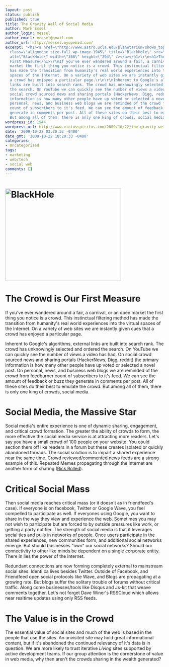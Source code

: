 ```yaml
---
layout: post
status: publish
published: true
title: The Gravity Well of Social Media
author: Mark Essel
author_login: messel
author_email: messel@gmail.com
author_url: http://messel.myopenid.com/
excerpt: "<h1><a href=\"http://www.astro.ucla.edu/planetarium/shows_topics.shtml\"><img
  class=\"alignnone size-full wp-image-1945\" title=\"BlackHole\" src=\"http://www.victusspiritus.com/wp-content/uploads/2009/10/BlackHole.jpg\"
  alt=\"BlackHole\" width=\"368\" height=\"294\" /></a></h1>\r\n<h1>The Crowd is Our
  First Measure</h1>\r\nIf you've ever wandered around a fair, a carnival, or an open
  market the first thing you notice is a crowd. This instinctual filtering method
  has made the transition from humanity's real world experiences into the virtual
  spaces of the Internet. On a variety of web sites we are instantly given cues that
  a crowd has enjoyed a particular page.\r\n\r\nInherent to Google's algorithms, external
  links are built into search rank. The crowd has unknowingly selected and ordered
  the search. On YouTube we can quickly see the number of views a video has had. On
  social crowd sourced news and sharing portals (HackerNews, Digg, reddit) the primary
  information is how many other people have up voted or selected a novel post. On
  personal, news, and business web blogs we are reminded of the crowd from feedburner
  count of subscribers to it's feed. We can see the amount of feedback or buzz they
  generate in comments per post. All of these sites do their best to emulate the crowd.
  But among all of them, there is only one king of crowds, social media."
wordpress_id: 1944
wordpress_url: http://www.victusspiritus.com/2009/10/22/the-gravity-well-of-social-media/
date: '2009-10-22 03:20:33 -0400'
date_gmt: '2009-10-22 10:20:33 -0400'
categories:
- Uncategorized
tags:
- marketing
- web/tech
- social web
comments: []
---
```

<h1><a href="http://www.astro.ucla.edu/planetarium/shows_topics.shtml"><img class="alignnone size-full wp-image-1945" title="BlackHole" src="http://www.victusspiritus.com/wp-content/uploads/2009/10/BlackHole.jpg" alt="BlackHole" width="368" height="294" /></a></h1>
<h1>The Crowd is Our First Measure</h1>
<p>If you've ever wandered around a fair, a carnival, or an open market the first thing you notice is a crowd. This instinctual filtering method has made the transition from humanity's real world experiences into the virtual spaces of the Internet. On a variety of web sites we are instantly given cues that a crowd has enjoyed a particular page.</p>
<p>Inherent to Google's algorithms, external links are built into search rank. The crowd has unknowingly selected and ordered the search. On YouTube we can quickly see the number of views a video has had. On social crowd sourced news and sharing portals (HackerNews, Digg, reddit) the primary information is how many other people have up voted or selected a novel post. On personal, news, and business web blogs we are reminded of the crowd from feedburner count of subscribers to it's feed. We can see the amount of feedback or buzz they generate in comments per post. All of these sites do their best to emulate the crowd. But among all of them, there is only one king of crowds, social media.<a id="more"></a><a id="more-1944"></a></p>
<h1>Social Media, the Massive Star</h1>
<p>Social media's entire experience is one of dynamic sharing, engagement, and critical crowd formation. The greater the ability of crowds to form, the more effective the social media service is at attracting more readers. Let's say you have a small crowd of 100 people on your website. You could section them off like readers in a forum but these creates isolated or quickly abandoned threads. The social solution is to impart a shared experience near the same time. Crowd reviewed/commented news feeds are a strong example of this. Repeated Memes propagating through the Internet are another form of sharing (<a href="http://en.wikipedia.org/wiki/Rickrolling">Rick Rolled</a>).</p>
<h1>Critical Social Mass</h1>
<p>Then social media reaches critical mass (or it doesn't as in friendfeed's case). If everyone is on facebook, Twitter or Google Wave, you feel compelled to participate as well. If everyones using Google, you want to share in the way they view and experience the web. Sometimes you may not wish to participate but are forced to by outside pressures like work, or getting a party notifier. The strength of social media is that it leverages social ties and pulls in networks of people. Once users participate in the shared experiences, new communities form, and additional social networks emerge. But should businesses "own" our social networks? Should our connectivity to other like minds be dependent on a single corporate entity. There in lies the power of the Internet.</p>
<p>Redundant connections are now forming completely external to mainstream social sites. Identi.ca lives besides Twitter. Outside of Facebook, and Friendfeed open social protocols like Wave, and Blogs are propagating at a growing rate. But blogs suffer the solitary trouble of forums without critical traffic. Along come businesses/tools like Disqus and Js-kit that weave comments together. Let's not forget Dave Winer's RSSCloud which allows near realtime updates using only RSS feeds.</p>
<h1>The Value is in the Crowd</h1>
<p>The essential value of social sites and much of the web is based in the people that use the sites. An unvisited site may hold great informational content, but if it's abandoned the continued relevancy of it's data is in question. We are more likely to trust iterative <em>Living</em> sites supported by active development teams. If our group attention is the cornerstone of value in web media, why then aren't the crowds sharing in the wealth generated?</p>
